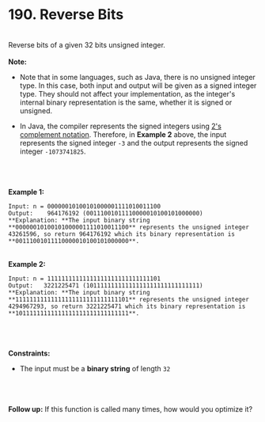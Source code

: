 # 190. Reverse Bits

<br />Reverse bits of a given 32 bits unsigned integer.<br />
<br />**Note:**<br />

* Note that in some languages, such as Java, there is no unsigned integer type. In this case, both input and output will be given as a signed integer type. They should not affect your implementation, as the integer's internal binary representation is the same, whether it is signed or unsigned.

* In Java, the compiler represents the signed integers using <a href="https://en.wikipedia.org/wiki/Two%27s_complement" target="_blank">2's complement notation</a>. Therefore, in **Example 2** above, the input represents the signed integer `-3` and the output represents the signed integer `-1073741825`.


<br /> <br />
<br />**Example 1:**<br />
```
Input: n = 00000010100101000001111010011100
Output:    964176192 (00111001011110000010100101000000)
**Explanation: **The input binary string **00000010100101000001111010011100** represents the unsigned integer 43261596, so return 964176192 which its binary representation is **00111001011110000010100101000000**.
```
<br />**Example 2:**<br />
```
Input: n = 11111111111111111111111111111101
Output:   3221225471 (10111111111111111111111111111111)
**Explanation: **The input binary string **11111111111111111111111111111101** represents the unsigned integer 4294967293, so return 3221225471 which its binary representation is **10111111111111111111111111111111**.
```
<br /> <br />
<br />**Constraints:**<br />

* The input must be a **binary string** of length `32`


<br /> <br />
<br />**Follow up:** If this function is called many times, how would you optimize it?<br />
